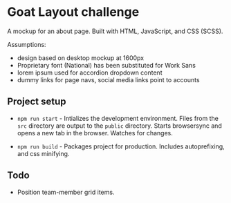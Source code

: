 # Goat Layout challenge
A mockup for an about page. Built with HTML, JavaScript, and CSS (SCSS).

Assumptions:
- design based on desktop mockup at 1600px
- Proprietary font (National) has been substituted for Work Sans
- lorem ipsum used for accordion dropdown content
- dummy links for page navs, social media links point to accounts

## Project setup
- `npm run start` - Intializes the development environment. Files from the `src` directory are output to the `public` directory. Starts browsersync and opens a new tab in the browser. Watches for changes.

- `npm run build` - Packages project for production. Includes autoprefixing, and css minifying.

## Todo
- Position team-member grid items.